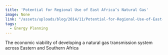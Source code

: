 ```yaml
---
title: 'Potential for Regional Use of East Africa’s Natural Gas'
image: None
link: "/assets/uploads/blog/2014/11/Potential-for-Regional-Use-of-East-Africas-Natural-Gas-SELv7_1_ES.pdf"
tags:
  - Energy Planning
---
```


The economic viability of developing a natural gas transmission system across Eastern and Southern Africa
